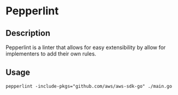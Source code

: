# Pepperlint

## Description
Pepperlint is a linter that allows for easy extensibility by allow for implementers to add
their own rules.

## Usage

`pepperlint -include-pkgs="github.com/aws/aws-sdk-go" ./main.go`
